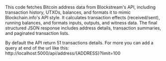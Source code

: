 This code fetches Bitcoin address data from Blockstream's API, including transaction history, UTXOs, balances, and formats it to mimic Blockchain.info's API style.
It calculates transaction effects (received/sent), running balances, and formats inputs, outputs, and witness data.
The final structured JSON response includes address details, transaction summaries, and paginated transaction lists.

By default the API return 51 transactions details. For more you can add a query at end of the url like this:
http://localhost:5000/api/address/{ADDRESS}?limit=100